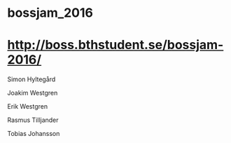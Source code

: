 # bossjam_2016

http://boss.bthstudent.se/bossjam-2016/
==

Simon Hyltegård

Joakim Westgren

Erik Westgren

Rasmus Tilljander

Tobias Johansson

